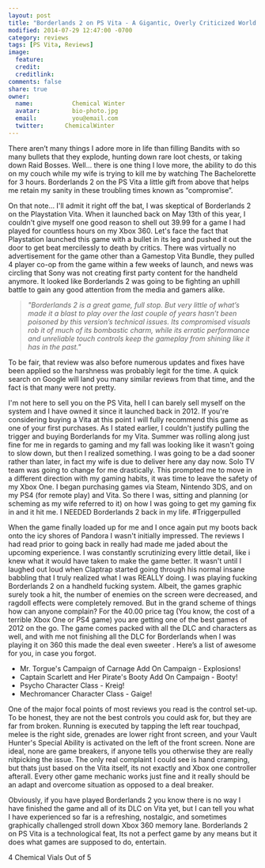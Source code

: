 ```yaml
---
layout: post
title: "Borderlands 2 on PS Vita - A Gigantic, Overly Criticized World "
modified: 2014-07-29 12:47:00 -0700
category: reviews
tags: [PS Vita, Reviews]
image:
  feature: 
  credit: 
  creditlink: 
comments: false
share: true
owner:
  name:           Chemical Winter
  avatar:         bio-photo.jpg
  email:          you@email.com
  twitter:		ChemicalWinter
---
```


There aren’t many things I adore more in life than filling Bandits with so many bullets that they explode, hunting down rare loot chests, or taking down Raid Bosses.  Well... there is one thing I love more,  the ability to do this on my couch while my wife is trying to kill me by watching The Bachelorette for 3 hours.  Borderlands 2 on the PS Vita a little gift from above that helps me retain my sanity in these troubling times known as “compromise”.

On that note… I'll admit it right off the bat, I was skeptical of Borderlands 2 on the Playstation Vita.  When it launched back on May 13th of this year, I couldn't give myself one good reason to shell out 39.99 for a game I had played for countless hours on my Xbox 360.  Let's face the fact that Playstation launched this game with a bullet in its leg and pushed it out the door to get beat mercilessly to death by critics.  There was virtually no advertisement for the game other than a Gamestop Vita Bundle, they pulled 4 player co-op from the game within a few weeks of launch, and news was circling that Sony was not creating first party content for the handheld anymore.  It looked like Borderlands 2 was going to be fighting an uphill battle to gain any good attention from the media and gamers alike.

> *"Borderlands 2 is a great game, full stop. But very little of what’s made it a blast to play over the last couple of years hasn’t been poisoned by this version’s technical issues. Its compromised visuals rob it of much of its bombastic charm, while its erratic performance and unreliable touch controls keep the gameplay from shining like it has in the past."*

To be fair, that review was also before numerous updates and fixes have been applied so the harshness was probably legit for the time.  A quick search on Google will land you many similar reviews from that time, and the fact is that many were not pretty. 

I'm not here to sell you on the PS Vita, hell I can barely sell myself on the system and I have owned it since it launched back in 2012. If you're considering buying a Vita at this point I will fully recommend this game as one of your first purchases.  As I stated earlier, I couldn't justify pulling the trigger and buying Borderlands for my Vita.  Summer was rolling along just fine for me in regards to gaming and my fall was looking like it wasn't going to slow down, but then I realized something.  I was going to be a dad sooner rather than later, in fact my wife is due to deliver here any day now.  Solo TV team was going to change for me drastically.  This prompted me to move in a different direction with my gaming habits, it was time to leave the safety of my Xbox One.  I began purchasing games via Steam, Nintendo 3DS, and on my PS4 (for remote play) and Vita. So there I was, sitting and planning (or scheming as my wife referred to it) on how I was going to get my gaming fix in and it hit me. I NEEDED Borderlands 2 back in my life. #Triggerpulled
 
When the game finally loaded up for me and I once again put my boots back onto the icy shores of Pandora I wasn't initially impressed.  The reviews I had read prior to going back in really had made me jaded about the upcoming experience. I was constantly scrutinizing every little detail, like i knew what it would have taken to make the game better.  It wasn't until I laughed out loud when Claptrap started going through his normal insane babbling that I truly realized what I was REALLY doing.  I was playing fucking Borderlands 2 on a handheld fucking system.  Albeit, the games graphic surely took a hit, the number of enemies on the screen were decreased, and ragdoll effects were completely removed.  But in the grand scheme of things how can anyone complain?  For the 40.00 price tag (You know, the cost of a terrible Xbox One or PS4 game) you are getting one of the best games of 2012 on the go.  The game comes packed with all the DLC and characters as well, and with me not finishing all the DLC for Borderlands when I was playing it on 360 this made the deal even sweeter .  Here’s a list of awesome for you, in case you forgot.

*	Mr. Torgue's Campaign of Carnage Add On Campaign - Explosions!
*	Captain Scarlett and Her Pirate's Booty Add On Campaign - Booty!
*	Psycho Character Class - Kreig!
*	Mechromancer Character Class - Gaige!

One of the major focal points of most reviews you read is the control set-up.  To be honest, they are not the best controls you could ask for, but they are far from broken.  Running is executed by tapping the left rear touchpad, melee is the right side, grenades are lower right front screen, and your Vault Hunter's Special Ability is activated on the left of the front screen. None are ideal, none are game breakers, if anyone tells you otherwise they are really nitpicking the issue. The only real complaint I could see is hand cramping, but thats just based on the Vita itself, its not exactly and Xbox one controller afterall.  Every other game mechanic works just fine and it really should be an adapt and overcome situation as opposed to a deal breaker. 
 
Obviously, if you have played Borderlands 2 you know there is no way I have finished the game and all of its DLC on Vita yet, but I can tell you what I have experienced so far is a refreshing, nostalgic, and sometimes graphically challenged stroll down Xbox 360 memory lane.  Borderlands 2 on PS Vita is a technological feat, Its not a perfect game by any means but it does what games are supposed to do, entertain. 

4 Chemical Vials Out of 5 
